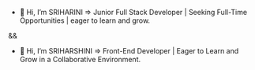 - 👋 Hi, I’m SRIHARINI 
=> Junior Full Stack Developer | Seeking Full-Time Opportunities | eager to learn and grow.

&&

- 👋 Hi, I’m SRIHARSHINI
=> Front-End Developer | Eager to Learn and Grow in a Collaborative Environment. 

